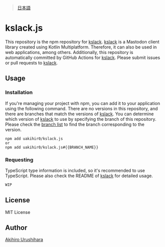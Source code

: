 > [日本語](./README_ja.md)

# kslack.js

This repository is the npm repository for [kslack]. [kslack] is a Mastodon client library created using Kotlin Multiplatform.
Therefore, it can also be used in web applications, among others.
Additionally, this repository is automatically committed by GitHub Actions for [kslack]. Please submit issues or pull requests to [kslack].

## Usage

### Installation

If you're managing your project with npm, you can add it to your application using the following command.
There are no versions in this repository, and there are branches that match the versions of [kslack].
You can determine which version of [kslack] to use by specifying the branch of this repository.
Please check the [branch list](https://github.com/uakihir0/kslack-cocoapods/branches) to find the branch corresponding to the version.

```shell
npm add uakihir0/kslack.js
or
npm add uakihir0/kslack.js#{{BRANCH_NAME}}
```

### Requesting

TypeScript type information is included, so it's recommended to use TypeScript.
Please also check the README of [kslack] for detailed usage.

```typescript
WIP
```

## License

MIT License

## Author

[Akihiro Urushihara](https://github.com/uakihir0)

[kslack]: https://github.com/uakihir0/kslack